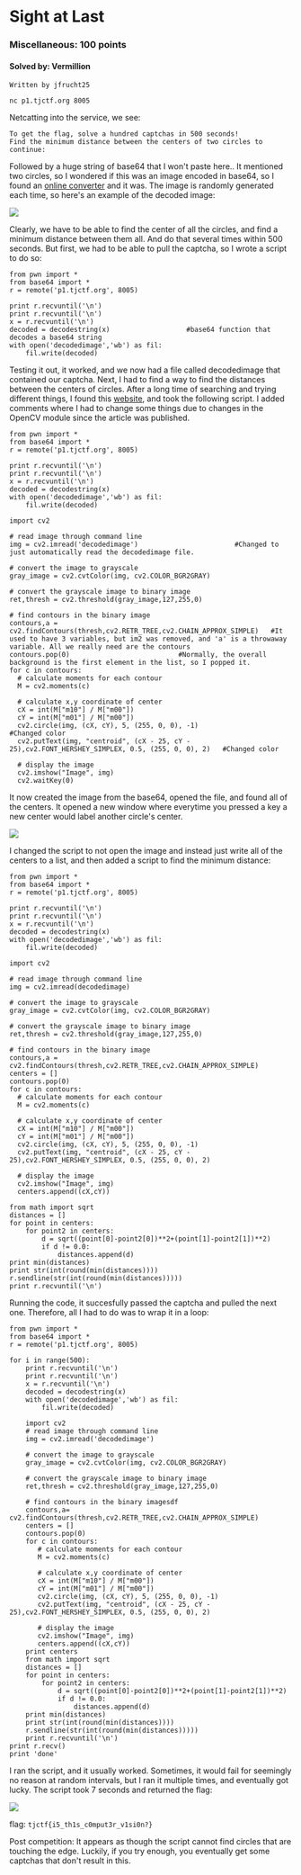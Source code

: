 # Sight at Last
### Miscellaneous: 100 points
#### Solved by: Vermillion
```
Written by jfrucht25

nc p1.tjctf.org 8005
```
Netcatting into the service, we see:
```
To get the flag, solve a hundred captchas in 500 seconds!
Find the minimum distance between the centers of two circles to continue:
```
Followed by a huge string of base64 that I won't paste here.. It mentioned two circles, so I wondered if this was an image encoded in base64, so I found an <a href='https://codebeautify.org/base64-to-image-converter'>online converter</a> and it was. The image is randomly generated each time, so here's an example of the decoded image:

<img src='https://cdn.discordapp.com/attachments/532350033241309226/567815679550685185/unknown.png'>

Clearly, we have to be able to find the center of all the circles, and find a minimum distance between them all. And do that several times within 500 seconds. But first, we had to be able to pull the captcha, so I wrote a script to do so:
```
from pwn import *
from base64 import *
r = remote('p1.tjctf.org', 8005)

print r.recvuntil('\n')
print r.recvuntil('\n')
x = r.recvuntil('\n')
decoded = decodestring(x)                   #base64 function that decodes a base64 string
with open('decodedimage','wb') as fil:
	fil.write(decoded)
```
Testing it out, it worked, and we now had a file called decodedimage that contained our captcha. Next, I had to find a way to find the distances between the centers of circles. After a long time of searching and trying different things, I found this <a href='https://www.learnopencv.com/find-center-of-blob-centroid-using-opencv-cpp-python/'>website</a>, and took the following script. I added comments where I had to change some things due to changes in the OpenCV module since the article was published.
```
from pwn import *
from base64 import *
r = remote('p1.tjctf.org', 8005)

print r.recvuntil('\n')
print r.recvuntil('\n')
x = r.recvuntil('\n')
decoded = decodestring(x)
with open('decodedimage','wb') as fil:
	fil.write(decoded)

import cv2

# read image through command line
img = cv2.imread('decodedimage')                        #Changed to just automatically read the decodedimage file.
 
# convert the image to grayscale
gray_image = cv2.cvtColor(img, cv2.COLOR_BGR2GRAY)
 
# convert the grayscale image to binary image
ret,thresh = cv2.threshold(gray_image,127,255,0)
 
# find contours in the binary image
contours,a = cv2.findContours(thresh,cv2.RETR_TREE,cv2.CHAIN_APPROX_SIMPLE)   #It used to have 3 variables, but im2 was removed, and 'a' is a throwaway variable. All we really need are the contours
contours.pop(0)                           #Normally, the overall background is the first element in the list, so I popped it.
for c in contours:
  # calculate moments for each contour
  M = cv2.moments(c)
 
  # calculate x,y coordinate of center
  cX = int(M["m10"] / M["m00"])
  cY = int(M["m01"] / M["m00"])
  cv2.circle(img, (cX, cY), 5, (255, 0, 0), -1)                                                    #Changed color
  cv2.putText(img, "centroid", (cX - 25, cY - 25),cv2.FONT_HERSHEY_SIMPLEX, 0.5, (255, 0, 0), 2)   #Changed color
 
  # display the image
  cv2.imshow("Image", img)
  cv2.waitKey(0)
```
It now created the image from the base64, opened the file, and found all of the centers. It opened a new window where everytime you pressed a key a new center would label another circle's center. 

<img src='https://cdn.discordapp.com/attachments/532350033241309226/567821379664085002/unknown.png'>

I changed the script to not open the image and instead just write all of the centers to a list, and then added a script to find the minimum distance:
```
from pwn import *
from base64 import *
r = remote('p1.tjctf.org', 8005)

print r.recvuntil('\n')
print r.recvuntil('\n')
x = r.recvuntil('\n')
decoded = decodestring(x)
with open('decodedimage','wb') as fil:
	fil.write(decoded)

import cv2

# read image through command line
img = cv2.imread(decodedimage)
 
# convert the image to grayscale
gray_image = cv2.cvtColor(img, cv2.COLOR_BGR2GRAY)
 
# convert the grayscale image to binary image
ret,thresh = cv2.threshold(gray_image,127,255,0)
 
# find contours in the binary image
contours,a = cv2.findContours(thresh,cv2.RETR_TREE,cv2.CHAIN_APPROX_SIMPLE)
centers = []
contours.pop(0)
for c in contours:
  # calculate moments for each contour
  M = cv2.moments(c)
 
  # calculate x,y coordinate of center
  cX = int(M["m10"] / M["m00"])
  cY = int(M["m01"] / M["m00"])
  cv2.circle(img, (cX, cY), 5, (255, 0, 0), -1)
  cv2.putText(img, "centroid", (cX - 25, cY - 25),cv2.FONT_HERSHEY_SIMPLEX, 0.5, (255, 0, 0), 2)
 
  # display the image
  cv2.imshow("Image", img)
  centers.append((cX,cY))

from math import sqrt
distances = []
for point in centers:
	for point2 in centers:
		d = sqrt((point[0]-point2[0])**2+(point[1]-point2[1])**2)
		if d != 0.0:
			distances.append(d)
print min(distances)
print str(int(round(min(distances))))
r.sendline(str(int(round(min(distances)))))
print r.recvuntil('\n')
```
Running the code, it succesfully passed the captcha and pulled the next one. Therefore, all I had to do was to wrap it in a loop:
```
from pwn import *
from base64 import *
r = remote('p1.tjctf.org', 8005)

for i in range(500):
	print r.recvuntil('\n')
	print r.recvuntil('\n')
	x = r.recvuntil('\n')
	decoded = decodestring(x)
	with open('decodedimage','wb') as fil:
		fil.write(decoded)

	import cv2
	# read image through command line
	img = cv2.imread('decodedimage')
	 
	# convert the image to grayscale
	gray_image = cv2.cvtColor(img, cv2.COLOR_BGR2GRAY)
	 
	# convert the grayscale image to binary image
	ret,thresh = cv2.threshold(gray_image,127,255,0)
	 
	# find contours in the binary imagesdf
	contours,a= cv2.findContours(thresh,cv2.RETR_TREE,cv2.CHAIN_APPROX_SIMPLE)
	centers = []
	contours.pop(0)
	for c in contours:
	   # calculate moments for each contour
	   M = cv2.moments(c)
	 
	   # calculate x,y coordinate of center
	   cX = int(M["m10"] / M["m00"])
	   cY = int(M["m01"] / M["m00"])
	   cv2.circle(img, (cX, cY), 5, (255, 0, 0), -1)
	   cv2.putText(img, "centroid", (cX - 25, cY - 25),cv2.FONT_HERSHEY_SIMPLEX, 0.5, (255, 0, 0), 2)
	 
	   # display the image
	   cv2.imshow("Image", img)
	   centers.append((cX,cY))
	print centers
	from math import sqrt
	distances = []
	for point in centers:
		for point2 in centers:
			d = sqrt((point[0]-point2[0])**2+(point[1]-point2[1])**2)
			if d != 0.0:
				distances.append(d)
	print min(distances)
	print str(int(round(min(distances))))
	r.sendline(str(int(round(min(distances)))))
	print r.recvuntil('\n')
print r.recv()
print 'done'
```
I ran the script, and it usually worked. Sometimes, it would fail for seemingly no reason at random intervals, but I ran it multiple times, and eventually got lucky. The script took 7 seconds and returned the flag:

<img src='https://cdn.discordapp.com/attachments/532350033241309226/567820628015710209/unknown.png'>

flag: `tjctf{i5_th1s_c0mput3r_v1si0n?}`

Post competition: It appears as though the script cannot find circles that are touching the edge. Luckily, if you try enough, you eventually get some captchas that don't result in this.
